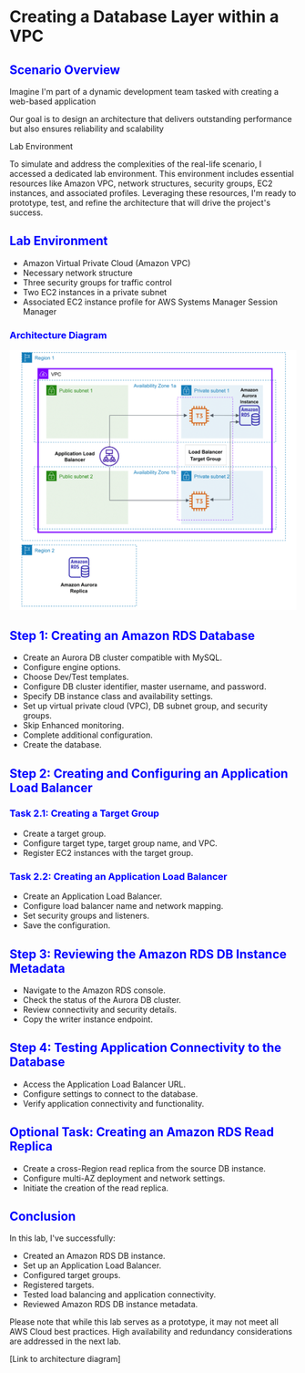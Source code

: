 # Creating a Database Layer within a VPC

## <span style="color:blue">**Scenario Overview**</span>

Imagine I'm part of a dynamic development team tasked with creating a web-based application

Our goal is to design an architecture that delivers outstanding performance but also ensures reliability and scalability


Lab Environment

To simulate and address the complexities of the real-life scenario, I accessed a dedicated lab environment. This environment includes essential resources like Amazon VPC, network structures, security groups, EC2 instances, and associated profiles. Leveraging these resources, I'm ready to prototype, test, and refine the architecture that will drive the project's success.

## <span style="color:blue">**Lab Environment**</span>

- Amazon Virtual Private Cloud (Amazon VPC)
- Necessary network structure
- Three security groups for traffic control
- Two EC2 instances in a private subnet
- Associated EC2 instance profile for AWS Systems Manager Session Manager

### <span style="color:blue">**Architecture Diagram**</span>

![Architecture diagram](https://github.com/LeeDrew86/AWS-Projects/blob/215d8fffeb8a8b56dbbffccaed119d880b05b17f/DB%20Layer%20in%20VPC/DB%20Layer%20in%20VPC-DIAGRAM.png)


## <span style="color:blue">**Step 1: Creating an Amazon RDS Database**</span>

- Create an Aurora DB cluster compatible with MySQL.
- Configure engine options.
- Choose Dev/Test templates.
- Configure DB cluster identifier, master username, and password.
- Specify DB instance class and availability settings.
- Set up virtual private cloud (VPC), DB subnet group, and security groups.
- Skip Enhanced monitoring.
- Complete additional configuration.
- Create the database.

## <span style="color:blue">**Step 2: Creating and Configuring an Application Load Balancer**</span>

### <span style="color:blue">**Task 2.1: Creating a Target Group**</span>

- Create a target group.
- Configure target type, target group name, and VPC.
- Register EC2 instances with the target group.

### <span style="color:blue">**Task 2.2: Creating an Application Load Balancer**</span>

- Create an Application Load Balancer.
- Configure load balancer name and network mapping.
- Set security groups and listeners.
- Save the configuration.

## <span style="color:blue">**Step 3: Reviewing the Amazon RDS DB Instance Metadata**</span>

- Navigate to the Amazon RDS console.
- Check the status of the Aurora DB cluster.
- Review connectivity and security details.
- Copy the writer instance endpoint.

## <span style="color:blue">**Step 4: Testing Application Connectivity to the Database**</span>

- Access the Application Load Balancer URL.
- Configure settings to connect to the database.
- Verify application connectivity and functionality.

## <span style="color:blue">**Optional Task: Creating an Amazon RDS Read Replica**</span>

- Create a cross-Region read replica from the source DB instance.
- Configure multi-AZ deployment and network settings.
- Initiate the creation of the read replica.

## <span style="color:blue">**Conclusion**</span>

In this lab, I've successfully:

- Created an Amazon RDS DB instance.
- Set up an Application Load Balancer.
- Configured target groups.
- Registered targets.
- Tested load balancing and application connectivity.
- Reviewed Amazon RDS DB instance metadata.

Please note that while this lab serves as a prototype, it may not meet all AWS Cloud best practices. High availability and redundancy considerations are addressed in the next lab.

[Link to architecture diagram]
